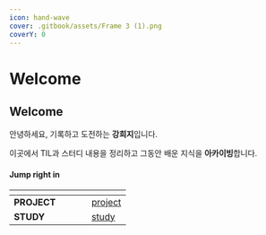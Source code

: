 ```yaml
---
icon: hand-wave
cover: .gitbook/assets/Frame 3 (1).png
coverY: 0
---
```


# Welcome

## Welcome

안녕하세요, 기록하고 도전하는 **강희지**입니다.

이곳에서 TIL과 스터디 내용을 정리하고 그동안 배운 지식을 **아카이빙**합니다.

#### Jump right in

<table data-view="cards"><thead><tr><th></th><th></th><th data-hidden data-card-cover data-type="files"></th><th data-hidden></th><th data-hidden data-card-target data-type="content-ref"></th></tr></thead><tbody><tr><td><strong>PROJECT</strong></td><td></td><td></td><td></td><td><a href="project/">project</a></td></tr><tr><td><strong>STUDY</strong></td><td></td><td></td><td></td><td><a href="study/">study</a></td></tr></tbody></table>
